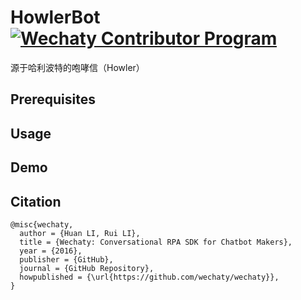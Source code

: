 # HowlerBot   [![Wechaty Contributor Program](https://img.shields.io/badge/Wechaty-Contributor%20Program-green.svg)](https://wechaty.js.org/docs/contributing/)
源于哈利波特的咆哮信（Howler）

## Prerequisites



## Usage



## Demo



## Citation
```
@misc{wechaty,
  author = {Huan LI, Rui LI},
  title = {Wechaty: Conversational RPA SDK for Chatbot Makers},
  year = {2016},
  publisher = {GitHub},
  journal = {GitHub Repository},
  howpublished = {\url{https://github.com/wechaty/wechaty}},
}
```
